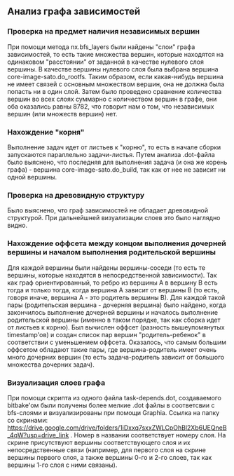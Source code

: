 ## Анализ графа зависимостей
### Проверка на предмет наличия независимых вершин
При помощи метода nx.bfs_layers были найдены "слои" графа зависимостей, то есть такие множества вершин, которые находятся на одинаковом "расстоянии" от заданной в качестве нулевого слоя вершины. В качестве вершины нулевого слоя была выбрана вершина core-image-sato.do_rootfs. Таким образом, если какая-нибудь вершина не имеет связей с основным множеством вершин, она не должна была попасть ни в один слой. Затем было проведено сравнение количества вершин во всех слоях суммарно с количеством вершин в графе, они оба оказались равны 8782, что говорит нам о том, что независимых вершин (или множеств вершин) нет.

### Нахождение "корня"
Выполнение задач идет от листьев к "корню", то есть в начале сборки запускаются параллельно задачи-листья. Путем анализа .dot-файла было выяснено, что последняя для выполнения задача (и она же корень графа) - вершина core-image-sato.do_build, так как от нее не зависит ни одной вершины. 

### Проверка на древовидную структуру
Было выяснено, что граф зависимостей не обладает древовидной структурой. При дальнейшней визуализации слоев это было наглядно видно.

### Нахождение оффсета между концом выполнения дочерней вершины и началом выполнения родительской вершины
Для каждой вершины были найдены вершины-соседи (то есть те вершины, которые находятся в непосредственной зависимости). Так как граф ориентированный, то ребро из вершины A в вершину B есть тогда и только тогда, когда вершина A зависит от вершины B (то есть, говоря иначе, вершина A - это родитель вершины B). Для каждой такой пары (родительская вершина - дочерняя вершина) было найдено, когда закончилось выполнение дочерней вершины и началось выполнение родительской вершины (именно в таком порядке, так как сборка идет от листьев к корню). Был вычислен оффсет (разность вышеупомянутых timestamp'ов) и создан список пар вершин "родитель-ребенок" в соответствии с уменьшением оффсета. Оказалось, что самым большим оффсетом обладают такие пары, где вершина-родитель имеет очень много дочерних вершин (то есть задача-родитель зависит от большого множества дочерних задач).

### Визуализация слоев графа
При помощи скрипта из одного файла task-depends.dot, создаваемого bitbake'ом были получены более мелкие .dot файлы в соответсвии с bfs-слоями и визуализированы при помощи Graphia. Ссылка на папку со скринами: https://drive.google.com/drive/folders/1iDxxq7sxxZWLCpOhBl2Xb6UEQneB_4qW?usp=drive_link . Номер в названии соответствует номеру слоя. На скрине присутствуют вершины соответствующего слоя и их непосредственные связи (например, для первого слоя на скрине вершины первого слоя, а также вершины 0-го  и 2-го слоев, так как вершины 1-го слоя с ними связаны).